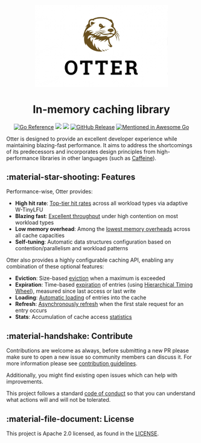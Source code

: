 <p align="center">
  <img src="./assets/logo.png" width="70%" height="auto" >
  <h1 align="center">In-memory caching library</h1>
</p>

<p align="center">
<a href="https://pkg.go.dev/github.com/maypok86/otter/v2"><img src="https://pkg.go.dev/badge/github.com/maypok86/otter/v2.svg" alt="Go Reference"></a>
<img src="https://github.com/maypok86/otter/actions/workflows/test.yml/badge.svg" />
<a href="https://github.com/maypok86/otter/actions?query=branch%3Amain+workflow%3ATest" >
    <img src="https://gist.githubusercontent.com/maypok86/2aae2cd39836dc7c258df7ffec602d1c/raw/coverage.svg"/></a>
<a href="https://github.com/maypok86/otter/releases"><img alt="GitHub Release" src="https://img.shields.io/github/v/release/maypok86/otter"></a>
<a href="https://github.com/avelino/awesome-go"><img src="https://awesome.re/mentioned-badge.svg" alt="Mentioned in Awesome Go"></a>
</p>

Otter is designed to provide an excellent developer experience while maintaining blazing-fast performance. It aims to address the shortcomings of its predecessors and incorporates design principles from high-performance libraries in other languages (such as [Caffeine](https://github.com/ben-manes/caffeine)).

## :material-star-shooting: Features

Performance-wise, Otter provides:

- **High hit rate**: [Top-tier hit rates](https://maypok86.github.io/otter/performance/hit-ratio/) across all workload types via adaptive W-TinyLFU
- **Blazing fast**: [Excellent throughput](https://maypok86.github.io/otter/performance/throughput/) under high contention on most workload types
- **Low memory overhead**: Among the [lowest memory overheads](https://maypok86.github.io/otter/performance/memory-consumption/) across all cache capacities
- **Self-tuning**: Automatic data structures configuration based on contention/parallelism and workload patterns

Otter also provides a highly configurable caching API, enabling any combination of these optional features:

- **Eviction**: Size-based [eviction](https://maypok86.github.io/otter/user-guide/v2/features/eviction/#size-based) when a maximum is exceeded
- **Expiration**: Time-based [expiration](https://maypok86.github.io/otter/user-guide/v2/features/eviction/#time-based) of entries (using [Hierarchical Timing Wheel](http://www.cs.columbia.edu/~nahum/w6998/papers/ton97-timing-wheels.pdf)), measured since last access or last write
- **Loading**: [Automatic loading](https://maypok86.github.io/otter/user-guide/v2/features/loading/) of entries into the cache
- **Refresh**: [Asynchronously refresh](https://maypok86.github.io/otter/user-guide/v2/features/refresh/) when the first stale request for an entry occurs
- **Stats**: Accumulation of cache access [statistics](https://maypok86.github.io/otter/user-guide/v2/features/statistics/)

## :material-handshake: Contribute

Contributions are welcome as always, before submitting a new PR please make sure to open a new issue so community members can discuss it.
For more information please see [contribution guidelines](https://github.com/maypok86/otter/blob/main/CONTRIBUTING.md).

Additionally, you might find existing open issues which can help with improvements.

This project follows a standard [code of conduct](https://github.com/maypok86/otter/blob/main/CODE_OF_CONDUCT.md) so that you can understand what actions will and will not be tolerated.

## :material-file-document: License

This project is Apache 2.0 licensed, as found in the [LICENSE](https://github.com/maypok86/otter/blob/main/LICENSE).
